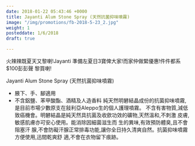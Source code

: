 ```yaml
---
date: 2018-01-22 05:43:46 +0000
title: Jayanti Alum Stone Spray (天然抗菌抑味噴霧)
image: "/img/promotions/fb-2018-5-23_2.jpg"
weight: 1
posteddate: 1/6/2018
draft: true

---
```

火辣辣既夏天又黎喇!Jayanti 準備左夏日3寶俾大家!而家仲做緊優惠!件件都系$100彭彭聲
黎買喇!

Jayanti Alum Stone Spray (天然抗菌抑味噴霧)
- 腋下、手、腳適用
- 不含鋁鹽、苯甲酸酯、酒精及人造香料
純天然明礬結晶成份的抗菌抑味噴霧,是目前市場少數原支在敍利亞Aleppo生的個人護理噴霧。
不含有害物質,減低致癌機會。明礬結晶是純天然具抗菌及收歛功效的礦物,天然溫和,不刺激
皮膚,敏感肌膚亦可安心使用。能消除因細菌滋生而 生的異味,有效預防體臭,且不會阻塞汗
腺,不會防礙汗腺正常排毒功能,讓你全日持久清爽自然。抗菌抑味噴霧方便使用,迅間乾爽舒
適,不會在衣物留下痕跡。